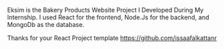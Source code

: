 Eksim is the Bakery Products Website Project I Developed During My Internship. I used React for the frontend, Node.Js for the backend, and MongoDb as the database.



Thanks for your React Project template https://github.com/issaafalkattanr